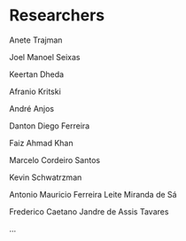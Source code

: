 # Researchers


Anete Trajman

Joel Manoel Seixas

Keertan Dheda

Afranio Kritski

André Anjos

Danton Diego Ferreira

Faiz Ahmad Khan

Marcelo Cordeiro Santos

Kevin Schwatrzman

Antonio Mauricio Ferreira Leite Miranda de Sá

Frederico Caetano Jandre de Assis Tavares

...



